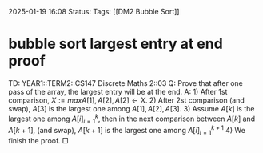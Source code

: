 2025-01-19 16:08
Status: 
Tags: [[DM2 Bubble Sort]]
# bubble sort largest entry at end proof

TD: YEAR1::TERM2::CS147 Discrete Maths 2::03
Q: Prove that after one pass of the array, the largest entry will be at the end.
A: 1) After 1st comparison, $X := max{A[1], A[2]}, A[2] ← X$.
2) After 2st comparison (and swap), $A[3]$ is the largest one among $A[1], A[2], A[3]$.
3) Assume $A[k]$ is the largest one among ${A[i]}^k _{i=1}$, then in the next comparison between $A[k]$ and $A[k + 1]$, (and swap), $A[k + 1]$ is the largest one among ${A[i]}^{k+1}_{i=1}$ 
4) We finish the proof. □
<!--ID: 1737303554082-->
